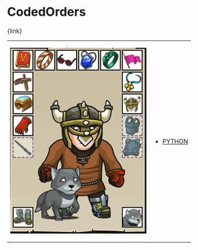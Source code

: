 # CodedOrders 

{link}
<table>
<tr>
<td>

![Hero Picture](hero.png?raw=true "Hero Picture")

</td>
<td>
<ul>
<li>

[PYTHON](CodedOrders.py)

</li>
</td>
</tr>
<table>